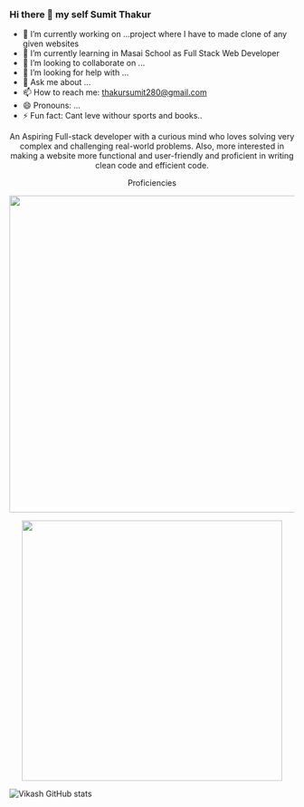 ### Hi there 👋 my self Sumit Thakur




- 🔭 I’m currently working on ...project where I have to made clone of any given websites
- 🌱 I’m currently learning in Masai School as Full Stack Web Developer
- 👯 I’m looking to collaborate on ...
- 🤔 I’m looking for help with ...
- 💬 Ask me about ...
- 📫 How to reach me: thakursumit280@gmail.com
- 😄 Pronouns: ...
- ⚡ Fun fact: Cant leve withour sports and books..





<p align="center">
  An Aspiring Full-stack developer with a curious mind who loves solving very complex and challenging real-world problems. Also, more interested in making a website more functional and user-friendly and proficient in writing clean code and efficient code.
</p>


<p align="center">
  Proficiencies
</p>

<p align="center">
  <img width="560"  src="https://user-images.githubusercontent.com/59872807/89734383-7827e580-da79-11ea-9840-299bc8b32335.jpg">
</p>
<p align="center">
  <img width="460"  src="https://user-images.githubusercontent.com/59872807/89734655-0bade600-da7b-11ea-91e3-a38a9d86eb25.jpg">
</p>




![Vikash GitHub stats](https://github-readme-stats.vercel.app/api?username=vikash93825&show_icons=true&theme=gotham)

